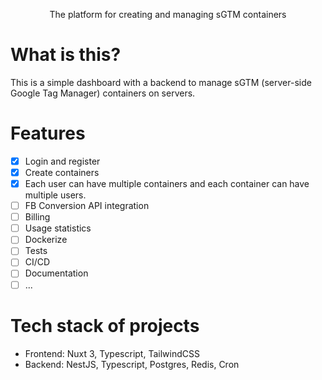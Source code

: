 <p align="center">
  The platform for creating and managing sGTM containers
</p>

# What is this?

This is a simple dashboard with a backend to manage sGTM (server-side Google Tag Manager) containers on servers.

# Features
  - [x] Login and register
  - [x] Create containers
  - [x] Each user can have multiple containers and each container can have multiple users.
  - [ ] FB Conversion API integration
  - [ ] Billing
  - [ ] Usage statistics
  - [ ] Dockerize
  - [ ] Tests
  - [ ] CI/CD
  - [ ] Documentation
  - [ ] ...

# Tech stack of projects
  - Frontend: Nuxt 3, Typescript, TailwindCSS
  - Backend: NestJS, Typescript, Postgres, Redis, Cron
